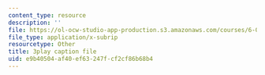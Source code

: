 ```yaml
---
content_type: resource
description: ''
file: https://ol-ocw-studio-app-production.s3.amazonaws.com/courses/6-00sc-introduction-to-computer-science-and-programming-spring-2011/e9b40504af40ef63247fcf2cf86b68b4_FBpe3xFvPrQ.srt
file_type: application/x-subrip
resourcetype: Other
title: 3play caption file
uid: e9b40504-af40-ef63-247f-cf2cf86b68b4
---
```


